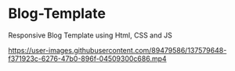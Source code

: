 # Blog-Template
Responsive Blog Template using Html, CSS and JS

https://user-images.githubusercontent.com/89479586/137579648-f371923c-6276-47b0-896f-04509300c686.mp4
